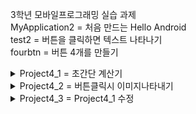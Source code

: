 3학년 모바일프로그래밍 실습 과제 <br>
MyApplication2 = 처음 만드는 Hello Android <br>
test2 = 버튼을 클릭하면 텍스트 나타나기 <br>
fourbtn = 버튼 4개를 만들기 <br>
<details>
  <summary> Project4_1 = 초간단 계산기 </summary>
 <p>DataText 2개, Button 4개, TextView 1개를 이용하여 만든 초간단 계산기.</p>
</details>

<details>
  <summary> Project4_2 = 버튼클릭시 이미지나타내기 </summary>
 <p>
 extView, CheckBox, TextView, RadioGroup, RadioButton 3개, Button, ImageView 사용<br>
 CheckBox클릭시 TextView, RadioGroup, RadioButton, Button, ImageView 나타남<br>
 원하는 RadioButton 클릭하고 버튼을 누르면 이미지 출력
 </p>
</details>

<details>
  <summary> Project4_3 =  Project4_1 수정 </summary>
 <p>
 1.터치가 아닌 클릭으로 변경<br>
 2.나머지값을 구하는 버튼 추가.
 3.값을 입력하지 않고 버튼을 클릭시 오류메시지 출력
 4.실수값 계산.
 5.0으로 나누면 오류메시지 출력
 </p>
</details>
